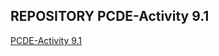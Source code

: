 ## REPOSITORY PCDE-Activity 9.1

<a href="https://miguelramoscanari.github.io/PCDE-Activity-9.1"> PCDE-Activity 9.1 </a>
